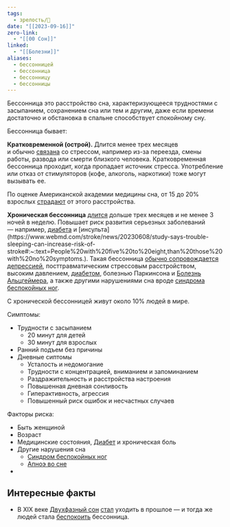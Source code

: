 ```yaml
---
tags:
  - зрелость/🌱
date: "[[2023-09-16]]"
zero-link:
  - "[[00 Сон]]"
linked:
  - "[[Болезни]]"
aliases:
  - бессонницей
  - бессонница
  - бессонницу
  - бессонницы
---
```

Бессонница это расстройство сна, характеризующееся трудностями с засыпанием, сохранением сна или тем и другим, даже если времени достаточно и обстановка в спальне способствует спокойному сну.

Бессонница бывает:

**Кратковременной (острой).** Длится менее трех месяцев и обычно [связана](https://www.uptodate.com/contents/insomnia-beyond-the-basics#:~:text=Sleeping%20poorly%20or%20not%20enough,percent%20have%20chronic%20sleep%20difficulty) со стрессом, например из-за переезда, смены работы, развода или смерти близкого человека. Кратковременная бессонница проходит, когда пропадает источник стресса. Употребление или отказ от стимуляторов (кофе, алкоголь, наркотики) тоже могут вызывать ее. 

По оценке Американской академии медицины сна, от 15 до 20% взрослых [страдают](https://sleepeducation.org/insomnia-awareness-day-facts-stats/#:~:text=How%20common%20is%20insomnia%20among%20adults%3F%20Here%20are%20the%20numbers%3A%0A%E2%80%A2%2030%20to%2035%25%20have%20brief%20symptoms%20of%20insomnia.%0A%E2%80%A2%2015%20to%2020%25%20have%20a%20short%2Dterm%20insomnia%20disorder%2C%20which%20lasts%20less%20than%20three%20months.%0A%E2%80%A2%2010%25%20have%20a%20chronic%20insomnia%20disorder%2C%20which%20occurs%20at%20least%20three%20times%20per%20week%20for%20at%20least%20three%20months.) от этого расстройства.

**Хроническая бессонница** [длится](https://postnauka.ru/faq/60990) дольше трех месяцев и не менее 3 ночей в неделю. Повышает риск развития серьезных заболеваний — например, [диабета](https://www.niddk.nih.gov/health-information/professionals/diabetes-discoveries-practice/the-impact-of-poor-sleep-on-type-2-diabetes#:~:text=Q%3A%20Can%20sleep%20problems%20or,sleep%20all%20promote%20glucose%20intolerance.) и [инсульта](https://www.webmd.com/stroke/news/20230608/study-says-trouble-sleeping-can-increase-risk-of-stroke#:~:text=People%20with%20five%20to%20eight,than%20those%20with%20no%20symptoms.). Такая бессонница [обычно сопровождается](https://www.uptodate.com/contents/insomnia-beyond-the-basics#:~:text=Sleeping%20poorly%20or%20not%20enough,percent%20have%20chronic%20sleep%20difficulty) [депрессией](Депрессия.md), посттравматическим стрессовым расстройством, высоким давлением, [диабетом](Диабет.md), болезнью Паркинсона и [Болезнь Альцгеймера](Болезнь%20Альцгеймера.md), а также другими нарушениями сна вроде [синдрома](https://ru.wikipedia.org/wiki/%D0%A1%D0%B8%D0%BD%D0%B4%D1%80%D0%BE%D0%BC_%D0%B1%D0%B5%D1%81%D0%BF%D0%BE%D0%BA%D0%BE%D0%B9%D0%BD%D1%8B%D1%85_%D0%BD%D0%BE%D0%B3) [беспокойных ног](Синдром%20беспокойных%20ног.md).

С хронической бессонницей живут около 10% людей в мире.

Симптомы:
- Трудности с засыпанием
	- 20 минут для детей
	- 30 минут для взрослых
- Ранний подъем без причины
- Дневные сиптомы
	- Усталость и недомогание
	- Трудности с концентрацией, вниманием и запоминанием
	- Раздражительность и расстройства настроения
	- Повышенная дневная сонливость
	- Гиперактивность, агрессия
	- Повышенный риск ошибок и несчастных случаев

Факторы риска:
- Быть женщиной
- Возраст
- Медицинские состояния, [Диабет](Диабет.md) и хроническая боль
- Другие нарушения сна
	- [Синдром беспокойных ног](Синдром%20беспокойных%20ног.md)
	- [Апноэ во сне](Апноэ%20во%20сне.md)
- 

## Интересные факты
- В XIX веке [Двухфазный сон](Двухфазный%20сон.md) [стал](https://ottawacitizen.com/health/the-history-of-insomnia-when-waking-up-in-the-middle-of-the-night-was-completely-normal#:~:text=Medical%20books%20show%20that%20insomnia%20emerged%20as%20a%20medical%20problem%20only%20in%20the%20late%2019th%20century%20and%20early%2020th%20century.%20There%20was%20a%20sudden%20epidemic%20of%20insomnia%20in%20the%20early%2020th%20century.) уходить в прошлое — и тогда же людей стала [беспокоить](https://royalsocietypublishing.org/doi/10.1098/rsfs.2019.0074#:~:text=but%20only%20since%20the%20late%2DVictorian%20period%20has%20there%20been%20a%20specific%20diagnostic%20name%20for%20the%20individual%20who%20suffers%20chronically%20from%20insufficient%20sleep.) бессонница.